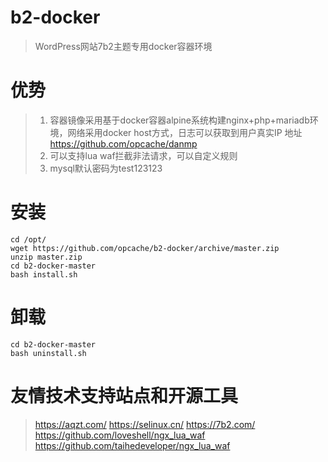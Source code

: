 # b2-docker
> WordPress网站7b2主题专用docker容器环境

# 优势
> 1. 容器镜像采用基于docker容器alpine系统构建nginx+php+mariadb环境，网络采用docker host方式，日志可以获取到用户真实IP
>    地址   https://github.com/opcache/danmp
> 2. 可以支持lua waf拦截非法请求，可以自定义规则
> 3. mysql默认密码为test123123

# 安装
```
cd /opt/
wget https://github.com/opcache/b2-docker/archive/master.zip
unzip master.zip
cd b2-docker-master
bash install.sh
```

# 卸载
```
cd b2-docker-master
bash uninstall.sh
```


# 友情技术支持站点和开源工具
> https://aqzt.com/
> https://selinux.cn/
> https://7b2.com/
> https://github.com/loveshell/ngx_lua_waf
> https://github.com/taihedeveloper/ngx_lua_waf

